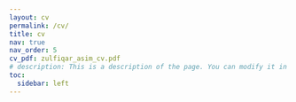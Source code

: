 ```yaml
---
layout: cv
permalink: /cv/
title: cv
nav: true
nav_order: 5
cv_pdf: zulfiqar_asim_cv.pdf
# description: This is a description of the page. You can modify it in '_pages/cv.md'. You can also change or remove the top pdf download button.
toc:
  sidebar: left
---
```

